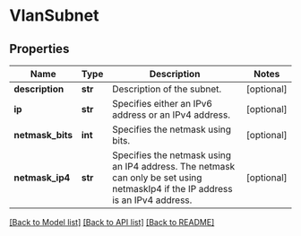 # VlanSubnet

## Properties
Name | Type | Description | Notes
------------ | ------------- | ------------- | -------------
**description** | **str** | Description of the subnet. | [optional] 
**ip** | **str** | Specifies either an IPv6 address or an IPv4 address. | [optional] 
**netmask_bits** | **int** | Specifies the netmask using bits. | [optional] 
**netmask_ip4** | **str** | Specifies the netmask using an IP4 address. The netmask can only be set using netmaskIp4 if the IP address is an IPv4 address. | [optional] 

[[Back to Model list]](../README.md#documentation-for-models) [[Back to API list]](../README.md#documentation-for-api-endpoints) [[Back to README]](../README.md)


